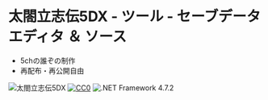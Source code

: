 # 太閤立志伝5DX - ツール - セーブデータエディタ ＆ ソース
- 5chの誰ぞの制作
- 再配布・再公開自由

![太閤立志伝5DX](https://img.shields.io/badge/太閤立志伝-5DX-6479ff.svg)
[![CC0](https://img.shields.io/badge/license-CC0-blue.svg?style=flat)](LICENSE)
![.NET Framework 4.7.2](https://img.shields.io/badge/.NET_Framework-4.7.2-6479ff.svg?logo=windows&logoColor=white)

